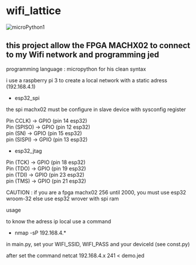 # wifi_lattice


![microPython1](https://user-images.githubusercontent.com/13630510/68531538-922e6f00-0313-11ea-8417-db9fad768f5f.png)


## this project allow the FPGA MACHX02 to connect to my Wifi network and programming jed

programming language : micropython for his clean syntax

i use a raspberry pi 3 to create a local network with a static adress (192.168.4.1)

  
  - esp32_spi 
  
  the spi machx02 must be configure in slave device with sysconfig register
  
  Pin CCLK)       →  GPIO  (pin 14 esp32)    
  Pin (SPISO)     →  GPIO  (pin 12 esp32)    
  pin (SN)        →  GPIO  (pin 15 esp32)         
  pin (SISPI)     →  GPIO  (pin 13 esp32) 
  
  - esp32_jtag
  
  Pin (TCK)       →  GPIO  (pin 18 esp32)    
  Pin (TDO)       →  GPIO  (pin 19 esp32)    
  pin (TDI)       →  GPIO  (pin 23 esp32)         
  pin (TMS)       →  GPIO  (pin 21 esp32) 
  
  CAUTION : if you are a fpga machx02 256 until 2000, you must use esp32 wroom-32 
            else use esp32 wrover with spi ram

usage 

to know the adress ip local use a command

- nmap -sP 192.168.4.*

in main.py, set your WIFI_SSID, WIFI_PASS and your deviceId (see const.py)

after set the command netcat 192.168.4.x  241 < demo.jed 
  
  
  
  
